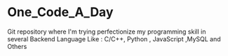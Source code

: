 # One_Code_A_Day
Git repository where I'm trying perfectionize my programming skill in several Backend Language Like : C/C++, Python , JavaScript ,MySQL and Others
